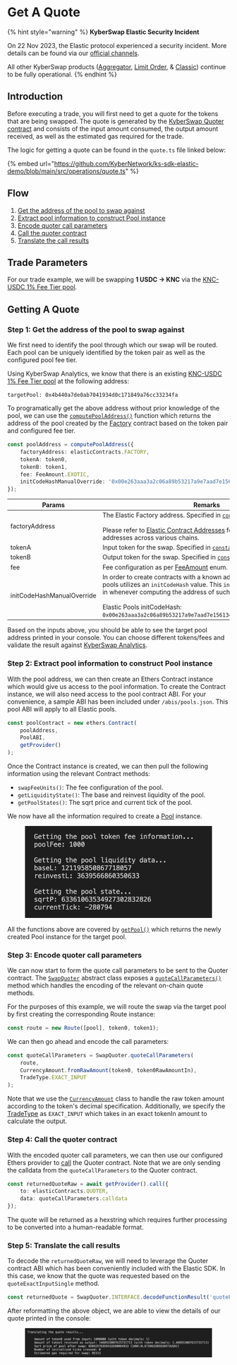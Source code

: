 # Get A Quote

{% hint style="warning" %}
**KyberSwap Elastic Security Incident**

On 22 Nov 2023, the Elastic protocol experienced a security incident. More details can be found via our [official channels](https://x.com/KyberNetwork?s=20).

All other KyberSwap products ([Aggregator](../../../kyberswap-solutions/kyberswap-aggregator/), [Limit Order](../../../kyberswap-solutions/limit-order/), & [Classic](../../kyberswap-classic/)) continue to be fully operational.
{% endhint %}

## Introduction

Before executing a trade, you will first need to get a quote for the tokens that are being swapped. The quote is generated by the [KyberSwap Quoter contract](../../kyberswap-elastic/contracts/elastic-contract-addresses.md) and consists of the input amount consumed, the output amount received, as well as the estimated gas required for the trade.

The logic for getting a quote can be found in the `quote.ts` file linked below:

{% embed url="https://github.com/KyberNetwork/ks-sdk-elastic-demo/blob/main/src/operations/quote.ts" %}

## Flow

1. [Get the address of the pool to swap against](get-a-quote.md#step-1-get-the-address-of-the-pool-to-swap-against)
2. [Extract pool information to construct Pool instance](get-a-quote.md#step-2-extract-pool-information-to-construct-pool-instance)
3. [Encode quoter call parameters](get-a-quote.md#step-3-encode-quoter-call-parameters)
4. [Call the quoter contract](get-a-quote.md#step-4-call-the-quoter-contract)
5. [Translate the call results](get-a-quote.md#step-5-translate-the-call-results)

## Trade Parameters

For our trade example, we will be swapping **1 USDC -> KNC** via the [KNC-USDC 1% Fee Tier pool](https://analytics.kyberswap.com/elastic/polygon/pool/0x4b440a7de0ab7041934d0c171849a76cc33234fa).

## Getting A Quote

### Step 1: Get the address of the pool to swap against

We first need to identify the pool through which our swap will be routed. Each pool can be uniquely identified by the token pair as well as the configured pool fee tier.

Using KyberSwap Analytics, we know that there is an existing [KNC-USDC 1% Fee Tier pool](https://analytics.kyberswap.com/elastic/polygon/pool/0x4b440a7de0ab7041934d0c171849a76cc33234fa) at the following address:

```
targetPool: 0x4b440a7de0ab7041934d0c171849a76cc33234fa
```

To programatically get the above address without prior knowledge of the pool, we can use the [`computePoolAddress()`](https://github.com/KyberNetwork/ks-sdk-elastic-demo/blob/5821e277859c743364d60dd786ec6d81bb6bc224/src/operations/quote.ts#L54-L60) function which returns the address of the pool created by the [Factory](https://polygonscan.com/address/0xC7a590291e07B9fe9E64b86c58fD8fC764308C4A) contract based on the token pair and configured fee tier.

```typescript
const poolAddress = computePoolAddress({
    factoryAddress: elasticContracts.FACTORY,
    tokenA: token0,
    tokenB: token1,
    fee: FeeAmount.EXOTIC,
    initCodeHashManualOverride: '0x00e263aaa3a2c06a89b53217a9e7aad7e15613490a72e0f95f303c4de2dc7045'
});
```

<table><thead><tr><th width="180">Params</th><th>Remarks</th></tr></thead><tbody><tr><td>factoryAddress</td><td>The Elastic Factory address. Specified in <a href="https://github.com/KyberNetwork/ks-sdk-elastic-demo/blob/main/src/libs/constants.ts"><code>constant.ts</code></a>.<br><br>Please refer to <a href="../../kyberswap-elastic/contracts/elastic-contract-addresses.md">Elastic Contract Addresses</a> for the full list of Factory addresses across various chains.</td></tr><tr><td>tokenA</td><td>Input token for the swap. Specified in <a href="https://github.com/KyberNetwork/ks-sdk-elastic-demo/blob/main/src/libs/constants.ts"><code>constant.ts</code></a>.</td></tr><tr><td>tokenB</td><td>Output token for the swap. Specified in <a href="https://github.com/KyberNetwork/ks-sdk-elastic-demo/blob/main/src/libs/constants.ts"><code>constant.ts</code></a>.</td></tr><tr><td>fee</td><td>Fee configuration as per <a href="https://github.com/KyberNetwork/ks-sdk-elastic/blob/ef95bce57f9eeebf7de7814e38022126bdc1269e/src/constants.ts#L10">FeeAmount</a> enum.</td></tr><tr><td>initCodeHashManualOverride</td><td>In order to create contracts with a known address, KyberSwap Elastic pools utilizes an <code>initCodeHash</code> value. This <code>initCodeHash</code> must be passed in whenever computing the address of such pools. More info <a href="https://ethereum.stackexchange.com/questions/76334/what-is-the-difference-between-bytecode-init-code-deployed-bytecode-creation/76335#76335">here</a>.<br><br>Elastic Pools initCodeHash:<br><code>0x00e263aaa3a2c06a89b53217a9e7aad7e15613490a72e0f95f303c4de2dc7045</code></td></tr></tbody></table>

Based on the inputs above, you should be able to see the target pool address printed in your console. You can choose different tokens/fees and validate the result against [KyberSwap Analytics](https://analytics.kyberswap.com/elastic/polygon/pools).&#x20;

### Step 2: Extract pool information to construct Pool instance

With the pool address, we can then create an Ethers Contract instance which would give us access to the pool information. To create the Contract instance, we will also need access to the pool contract ABI. For your convenience, a sample ABI has been included under `/abis/pools.json`. This pool ABI will apply to all Elastic pools.

```typescript
const poolContract = new ethers.Contract(
    poolAddress,
    PoolABI,
    getProvider()
);
```

Once the Contract instance is created, we can then pull the following information using the relevant Contract methods:

* `swapFeeUnits()`: The fee configuration of the pool.
* `getLiquidityState()`: The base and reinvest liquidity of the pool.
* `getPoolStates()`: The sqrt price and current tick of the pool.

We now have all the information required to create a [Pool](../classes/pool.md) instance.&#x20;

<figure><img src="../../../.gitbook/assets/image (182).png" alt=""><figcaption></figcaption></figure>

All the functions above are covered by [`getPool()`](https://github.com/KyberNetwork/ks-sdk-elastic-demo/blob/07cfe25aa476d0c507ab75c630ad4828fb6c3866/src/operations/quote.ts#L50) which returns the newly created Pool instance for the target pool.

### Step 3: Encode quoter call parameters

We can now start to form the quote call parameters to be sent to the Quoter contract. The [`SwapQuoter`](../classes/swapquoter.md) abstract class exposes a [`quoteCallParameters()`](../classes/swapquoter.md#quotecallparameters-public-static) method which handles the encoding of the relevant on-chain quote methods.

For the purposes of this example, we will route the swap via the target pool by first creating the corresponding Route instance:

```typescript
const route = new Route([pool], token0, token1);
```

We can then go ahead and encode the call parameters:

```typescript
const quoteCallParameters = SwapQuoter.quoteCallParameters(
    route,
    CurrencyAmount.fromRawAmount(token0, token0RawAmountIn),
    TradeType.EXACT_INPUT
);
```

Note that we use the [`CurrencyAmount`](../../core-sdk/classes/currencyamount.md) class to handle the raw token amount according to the token's decimal specification. Additionally, we specify the [TradeType](https://github.com/KyberNetwork/ks-sdk-core/blob/c265d1b09784660bb9aca6f0d080aace334c0ac4/src/constants.ts#L6) as `EXACT_INPUT` which takes in an exact tokenIn amount to calculate the output.

### Step 4: Call the quoter contract

With the encoded quoter call parameters, we can then use our configured Ethers provider to [call](https://docs.ethers.org/v6/api/providers/#Provider-call) the Quoter contract. Note that we are only sending the calldata from the `quoteCallParameters` to the Quoter contract.

```typescript
const returnedQuoteRaw = await getProvider().call({
    to: elasticContracts.QUOTER,
    data: quoteCallParameters.calldata
});
```

The quote will be returned as a hexstring which requires further processing to be converted into a human-readable format.

### Step 5: Translate the call results

To decode the `returnedQuoteRaw`, we will need to leverage the Quoter contract ABI which has been conveniently included with the Elastic SDK. In this case, we know that the quote was requested based on the `quoteExactInputSingle` method.

```typescript
const returnedQuote = SwapQuoter.INTERFACE.decodeFunctionResult('quoteExactInputSingle', returnedQuoteRaw);
```

After reformatting the above object, we are able to view the details of our quote printed in the console:

<figure><img src="../../../.gitbook/assets/ElasticSDK_QuoteTranslation.png" alt=""><figcaption></figcaption></figure>

